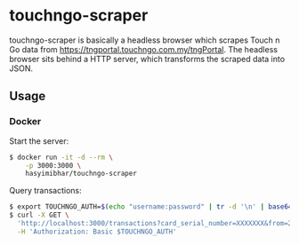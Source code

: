 # touchngo-scraper

touchngo-scraper is basically a headless browser which scrapes Touch n Go data from https://tngportal.touchngo.com.my/tngPortal. The headless browser sits behind a HTTP server, which transforms the scraped data into JSON.

## Usage

### Docker

Start the server:

```sh
$ docker run -it -d --rm \
    -p 3000:3000 \
    hasyimibhar/touchngo-scraper
```

Query transactions:

```sh
$ export TOUCHNGO_AUTH=$(echo "username:password" | tr -d '\n' | base64)
$ curl -X GET \
  'http://localhost:3000/transactions?card_serial_number=XXXXXXX&from=2018-09-01&to=2018-09-30' \
  -H 'Authorization: Basic $TOUCHNGO_AUTH'
```
